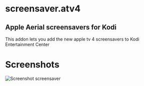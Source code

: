 
# screensaver.atv4
## Apple Aerial screensavers for Kodi

This addon lets you add the new apple tv 4 screensavers to Kodi Entertainment Center

# Screenshots

![Screenshot screensaver](http://s11.postimg.org/g7u5s4jj7/Screen_Shot_2015_11_06_at_23_58_39.png)
